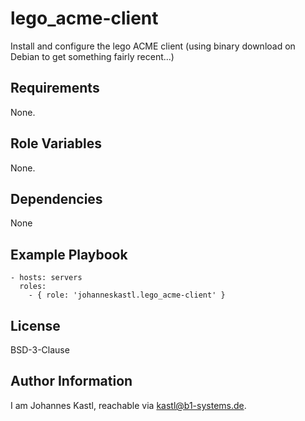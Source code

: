 lego_acme-client
=========

Install and configure the lego ACME client (using binary download on Debian to get something fairly recent...)

Requirements
------------

None.

Role Variables
--------------

None.

Dependencies
------------

None

Example Playbook
----------------

    - hosts: servers
      roles:
        - { role: 'johanneskastl.lego_acme-client' }

License
-------

BSD-3-Clause

Author Information
------------------

I am Johannes Kastl, reachable via kastl@b1-systems.de.
